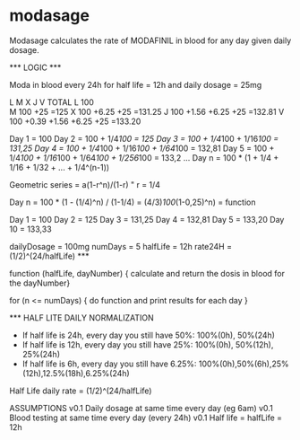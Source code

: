 # modasage
Modasage calculates the rate of MODAFINIL in blood for any day given daily dosage. 

*** LOGIC ***

Moda in blood every 24h for half life = 12h and daily dosage = 25mg

   L    M    X    J    V   TOTAL
L 100	
M 100	+25           				=125
X 100	+6.25	+25 		      	=131.25
J 100	+1.56	+6.25	+25		    =132.81
V 100	+0.39	+1.56	+6.25	+25	=133.20

Day 1 = 100 
Day 2 = 100 + 1/4*100 = 125 
Day 3 = 100 + 1/4*100 + 1/16*100 = 131,25
Day 4 = 100 + 1/4*100 + 1/16*100 + 1/64*100 = 132,81
Day 5 = 100 + 1/4*100 + 1/16*100 + 1/64*100 + 1/256*100 = 133,2
...
Day n = 100 * (1 + 1/4 + 1/16 + 1/32 + ... + 1/4^(n-1))

Geometric series =  a(1-r^n)/(1-r) " r = 1/4

Day n = 100 * (1 - (1/4)^n) / (1-1/4) = (4/3)*100*(1-0,25)^n) = function

Day 1 = 100
Day 2 = 125
Day 3 = 131,25
Day 4 = 132,81
Day 5 = 133,20
Day 10 = 133,33

dailyDosage = 100mg
numDays = 5
halfLife = 12h
rate24H = (1/2)^(24/halfLife) ***

function (halfLife, dayNumber) { calculate  and return the dosis in blood for the dayNumber}

for (n <= numDays) { do function and print results for each day }

*** HALF LITE DAILY NORMALIZATION
- If half life is 24h, every day you still have 50%: 100%(0h), 50%(24h)
- If half life is 12h, every day you still have 25%: 100%(0h), 50%(12h), 25%(24h)
- If half life is 6h, every day you still have 6.25%: 100%(0h),50%(6h),25%(12h),12.5%(18h),6.25%(24h)

Half Life daily rate  = (1/2)^(24/halfLife)

ASSUMPTIONS 
v0.1 Daily dosage at same time every day (eg 6am)
v0.1 Blood testing at same time every day (every 24h)
v0.1 Half life = halfLife = 12h

